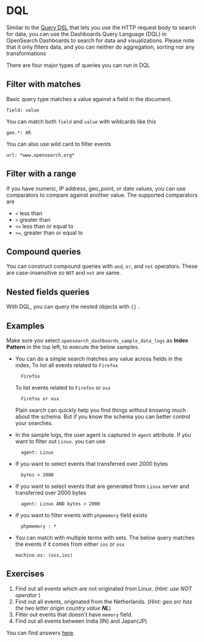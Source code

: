 
# DQL

Similar to the [Query DSL](https://opensearch.org/docs/1.3/opensearch/query-dsl/index) that
lets you use the HTTP request body to search for data, you can use the Dashboards Query
Language (DQL) in OpenSearch Dashboards to search for data and visualizations. Please note that
it only filters data, and you can neither do aggregation, sorting nor any transformations

There are four major types of queries you can run in DQL

## Filter with matches

Basic query type matches a value against a field in the document.

```text
field: value
```

You can match both `field` and `value` with wildcards like this

```text
geo.*: AR
```

You can also use wild card to filter events

```text
url: *www.opensearch.org*
```

## Filter with a range

If you have numeric, IP address, geo_point, or date values, you can use comparators to
compare against another value. The supported comparators are

- `<`  less than
- `>` greater than
- `<=` less than or equal to
- `>=`, greater than or equal to

## Compound queries

You can construct compound queries with `and`, `or`, and `not` operators. These are case-insensitive
so `NOT` and `not` are same.

## Nested fields queries

With DQL, you can query the nested objects with `{}` .

## Examples

Make sure you select `opensearch_dashboards_sample_data_logs` as **Index Pattern** in the top left,
to execute the below samples.

- You can do a simple search matches any value across fields in the index, To list all events related to `Firefox`

  ```text
    Firefox
  ```

  To list events related to `Firefox` or `osx`

  ```text
    Firefox or osx
  ```

  Plain search can quickly help you find things without knowing much about the schema. But if you know
  the schema you can better control your searches.

- In the sample logs, the user agent is captured in `agent` attribute. If you want to filter out `Linux`. you can use

  ```text
    agent: Linux
  ```

- If you want to select events that transferred over 2000 bytes

  ```text
    bytes > 2000
  ```

- If you want to select events that are generated from `Linux` server and transferred over 2000 bytes

  ```text
    agent: Linux AND bytes > 2000
  ```

- If you want to filter events with `phpmemory` field exists

  ```text
    phpmemory : *
  ```

- You can match with multiple terms with sets. The below query matches the events
  if it comes from either `ios` or `osx`
  
    ```text
    machine.os: (osx,ios)
    ```
  
## Exercises

1. Find out all events which are not originated from Linux. (_Hint: use NOT operator_ )
2. Find out all events, originated from the Netherlands. (_Hint: geo.src has the two letter origin country value **NL**_)
3. Filter out events that doesn't have `memory` field.
4. Find out all events between India (IN) and Japan(JP)

You can find answers [here](./solutions.md#dql-exercise-solutions)
